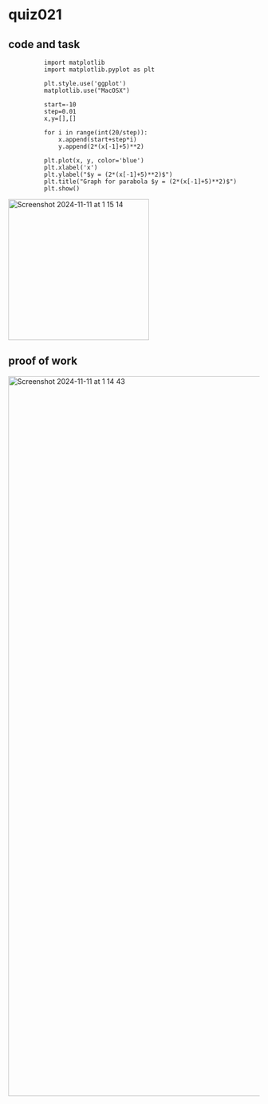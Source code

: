 #  quiz021

## code and task

              import matplotlib
              import matplotlib.pyplot as plt
              
              plt.style.use('ggplot')
              matplotlib.use("MacOSX")
              
              start=-10
              step=0.01
              x,y=[],[]
              
              for i in range(int(20/step)):
                  x.append(start+step*i)
                  y.append(2*(x[-1]+5)**2)
              
              plt.plot(x, y, color='blue')
              plt.xlabel('x')
              plt.ylabel("$y = (2*(x[-1]+5)**2)$")
              plt.title("Graph for parabola $y = (2*(x[-1]+5)**2)$")
              plt.show()
              
<img width="282" alt="Screenshot 2024-11-11 at 1 15 14" src="https://github.com/user-attachments/assets/ea2bce96-c3c4-4d38-9d91-af8b7b0b6c86">

## proof of work
<img width="1440" alt="Screenshot 2024-11-11 at 1 14 43" src="https://github.com/user-attachments/assets/7d5ffc33-9acf-428b-beb3-3d4a329418e5">
